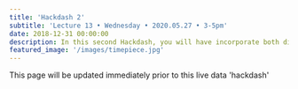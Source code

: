 ```yaml
---
title: 'Hackdash 2'
subtitle: 'Lecture 13 • Wednesday • 2020.05.27 • 3-5pm'
date: 2018-12-31 00:00:00
description: In this second Hackdash, you will have incorporate both differential gene expression analysis and downstream functional enrichment analysis to solve your challenge.
featured_image: '/images/timepiece.jpg'
---
```


This page will be updated immediately prior to this live data 'hackdash'